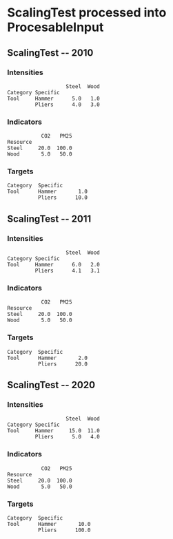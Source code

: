 # ScalingTest processed into ProcesableInput

## ScalingTest -- 2010
### Intensities
```
                   Steel  Wood
Category Specific             
Tool     Hammer      5.0   1.0
         Pliers      4.0   3.0
```

### Indicators
```
           CO2   PM25
Resource             
Steel     20.0  100.0
Wood       5.0   50.0
```

### Targets
```
Category  Specific
Tool      Hammer       1.0
          Pliers      10.0
```

## ScalingTest -- 2011
### Intensities
```
                   Steel  Wood
Category Specific             
Tool     Hammer      6.0   2.0
         Pliers      4.1   3.1
```

### Indicators
```
           CO2   PM25
Resource             
Steel     20.0  100.0
Wood       5.0   50.0
```

### Targets
```
Category  Specific
Tool      Hammer       2.0
          Pliers      20.0
```

## ScalingTest -- 2020
### Intensities
```
                   Steel  Wood
Category Specific             
Tool     Hammer     15.0  11.0
         Pliers      5.0   4.0
```

### Indicators
```
           CO2   PM25
Resource             
Steel     20.0  100.0
Wood       5.0   50.0
```

### Targets
```
Category  Specific
Tool      Hammer       10.0
          Pliers      100.0
```
